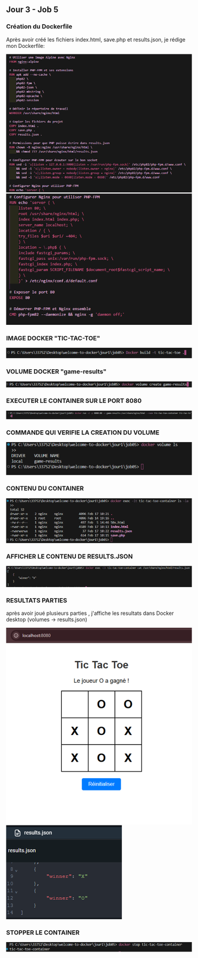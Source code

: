 ## Jour 3 - Job 5

### Création du Dockerfile

Après avoir créé les fichiers index.html, save.php et results.json, je rédige mon Dockerfile:

![Dockerfile](./images/tictactoe1.PNG)
![Dockerfile](./images/tictactoe2.PNG)

### IMAGE DOCKER "TIC-TAC-TOE"

![Imagedocker](./images/tictactoe3.PNG)


### VOLUME DOCKER "game-results"

![Imagedocker](./images/tictactoe4.PNG)

### EXECUTER LE CONTAINER SUR LE PORT 8080

![Imagedocker](./images/tictactoe5.PNG)

### COMMANDE QUI VERIFIE LA CREATION DU VOLUME 

![Imagedocker](./images/tictactoe6.PNG)

### CONTENU DU CONTAINER

![Imagedocker](./images/tictactoe7.PNG)

### AFFICHER LE CONTENU DE RESULTS.JSON

![Imagedocker](./images/tictactoe8.PNG)

### RESULTATS PARTIES


après avoir joué plusieurs parties , j'affiche les resultats dans Docker desktop (volumes -> results.json)

![Imagedocker](./images/tictactoe9.PNG)![Imagedocker](./images/tictactoe10.PNG)

### STOPPER LE CONTAINER

![Imagedocker](./images/tictactoe11.PNG)























